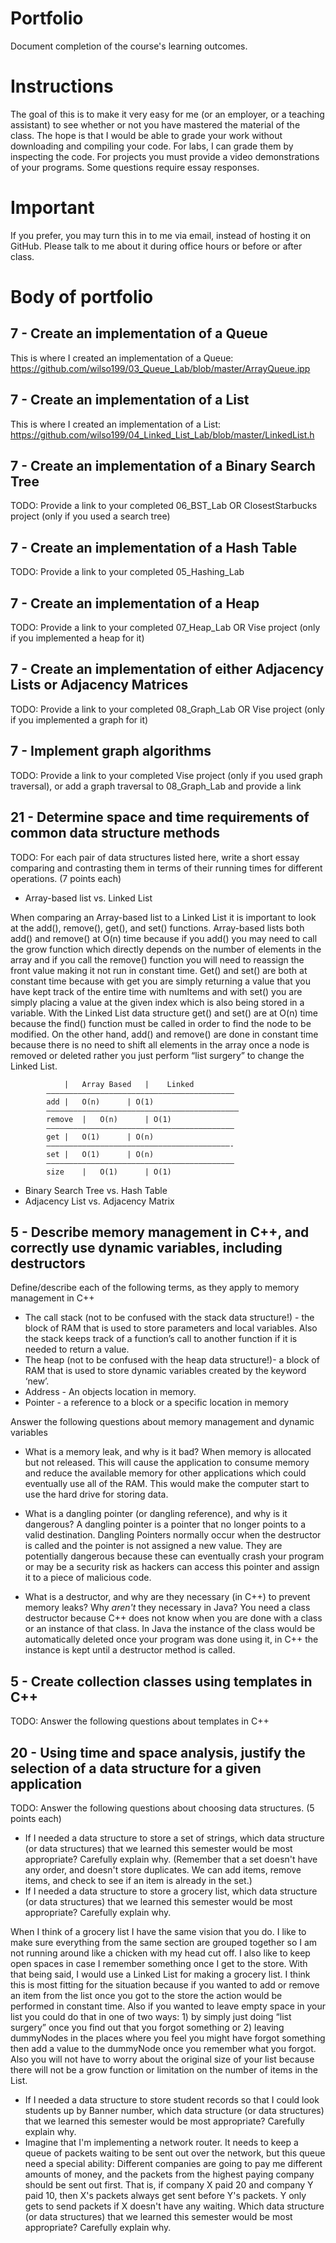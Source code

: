 Portfolio
=========
Document completion of the course's learning outcomes.

Instructions
====
The goal of this is to make it very easy for me (or an employer, or a teaching assistant) to see whether or not you have mastered the material of the class. The hope is that I would be able to grade your work without downloading and compiling your code. For labs, I can grade them by inspecting the code. For projects you must provide a video demonstrations of your programs. Some questions require essay responses.

Important
=========
If you prefer, you may turn this in to me via email, instead of hosting it on GitHub. Please talk to me about it during office hours or before or after class.

Body of portfolio
====

7 - Create an implementation of a Queue
----
This is where I created an implementation of a Queue: https://github.com/wilso199/03_Queue_Lab/blob/master/ArrayQueue.ipp

7 - Create an implementation of a List
----
This is where I created an implementation of a List: https://github.com/wilso199/04_Linked_List_Lab/blob/master/LinkedList.h

7 - Create an implementation of a Binary Search Tree
----
TODO: Provide a link to your completed 06_BST_Lab OR ClosestStarbucks project (only if you used a search tree)

7 - Create an implementation of a Hash Table
----
TODO: Provide a link to your completed 05_Hashing_Lab

7 - Create an implementation of a Heap
----
TODO: Provide a link to your completed 07_Heap_Lab OR Vise project (only if you implemented a heap for it)

7 - Create an implementation of either Adjacency Lists or Adjacency Matrices
----
TODO: Provide a link to your completed 08_Graph_Lab OR Vise project (only if you implemented a graph for it)

7 - Implement graph algorithms
----
TODO: Provide a link to your completed Vise project (only if you used graph traversal), or add a graph traversal to 08_Graph_Lab and provide a link

21 - Determine space and time requirements of common data structure methods
-----
TODO: For each pair of data structures listed here, write a short essay comparing and contrasting them in terms of their running times for different operations. (7 points each)

* Array-based list vs. Linked List

When comparing an Array-based list to a Linked List it is important to look at the add(), remove(), get(), and set() functions. Array-based lists both add() and remove() at O(n) time because if you add() you may need to call the grow function which directly depends on the number of elements in the array and if you call the remove() function you will need to reassign the front value making it not run in constant time. Get() and set() are both at constant time because with get you are simply returning a value that you have kept track of the entire time with numItems and with set() you are simply placing a value at the given index which is also being stored in a variable. With the Linked List data structure get() and set() are at O(n) time because the find() function must be called in order to find the node to be modified. On the other hand, add() and remove() are done in constant time because there is no need to shift all elements in the array once a node is removed or deleted rather you just perform “list surgery” to change the Linked List.

				|   Array Based   |    Linked   
			——————————————————————————————————————————
			add	|	O(n)	  |	O(1)
			———————————————————————————————————————————	
			remove	|	O(n)	  |	O(1)
			——————————————————————————————————————————
			get	|	O(1)	  |	O(n)
			—————————————————————————————————————————-
			set	|	O(1)	  |	O(n)
			——————————————————————————————————————————
			size	|	O(1)	  |	O(1)

* Binary Search Tree vs. Hash Table
* Adjacency List vs. Adjacency Matrix

5 - Describe memory management in C++, and correctly use dynamic variables, including destructors
----
Define/describe each of the following terms, as they apply to memory management in C++

* The call stack (not to be confused with the stack data structure!) - the block of RAM that is used to store parameters and local variables. Also the stack keeps track of a function’s call to another function if it is needed to return a value.
* The heap (not to be confused with the heap data structure!)- a block of RAM that is used to store dynamic variables created by the keyword ‘new’. 
* Address - An objects location in memory. 
* Pointer - a reference to a block or a specific location in memory 

Answer the following questions about memory management and dynamic variables

* What is a memory leak, and why is it bad? 
When memory is allocated but not released. This will cause the application to consume memory and reduce the available memory for other applications which could eventually use all of the RAM. This would make the computer start to use the hard drive for storing data.
  
* What is a dangling pointer (or dangling reference), and why is it dangerous?
A dangling pointer is a pointer that no longer points to a valid destination. Dangling Pointers normally occur when the destructor is called and the pointer is not assigned a new value. They are potentially dangerous because these can eventually crash your program or may be a security risk as hackers can access this pointer and assign it to a piece of malicious code. 

* What is a destructor, and why are they necessary (in C++) to prevent memory leaks? Why *aren't* they necessary in Java? 
You need a class destructor because C++ does not know when you are done with a class or an instance of that class. In Java the instance of the class would be automatically deleted once your program was done using it, in C++ the instance is kept until a destructor method is called.

5 - Create collection classes using templates in C++
----
TODO: Answer the following questions about templates in C++


20 - Using time and space analysis, justify the selection of a data structure for a given application
----
TODO: Answer the following questions about choosing data structures. (5 points each)

* If I needed a data structure to store a set of strings, which data structure (or data structures) that we learned this semester would be most appropriate? Carefully explain why. (Remember that a set doesn't have any order, and doesn't store duplicates. We can add items, remove items, and check to see if an item is already in the set.)
* If I needed a data structure to store a grocery list, which data structure (or data structures) that we learned this semester would be most appropriate? Carefully explain why. 

When I think of a grocery list I have the same vision that you do. I like to make sure everything from the same section are grouped together so I am not running around like a chicken with my head cut off. I also like to keep open spaces in case I remember something once I get to the store. With that being said, I would use a Linked List for making a grocery list. I think this is most fitting for the situation because if you wanted to add or remove an item from the list once you got to the store the action would be performed in constant time. Also if you wanted to leave empty space in your list you could do that in one of two ways: 1) by simply just doing “list surgery” once you find out that you forgot something or 2) leaving dummyNodes in the places where you feel you might have forgot something then add a value to the dummyNode once you remember what you forgot. Also you will not have to worry about the original size of your list because there will not be a grow function or limitation on the number of items in the List.  

* If I needed a data structure to store student records so that I could look students up by Banner number, which data structure (or data structures) that we learned this semester would be most appropriate? Carefully explain why.
* Imagine that I'm implementing a network router. It needs to keep a queue of packets waiting to be sent out over the network, but this queue need a special ability: Different companies are going to pay me different amounts of money, and the packets from the highest paying company should be sent out first. That is, if company X paid 20 and company Y paid 10, then X's packets always get sent before Y's packets. Y only gets to send packets if X doesn't have any waiting. Which data structure (or data structures) that we learned this semester would be most appropriate? Carefully explain why.
